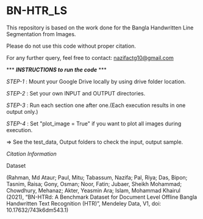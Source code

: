 # BN-HTR_LS
This repository is based on the work done for the Bangla Handwritten Line Segmentation from Images.

Please do not use this code without proper citation.

For any further query, feel free to contact: nazifactg10@gmail.com

*** ***INSTRUCTIONS to run the code*** ***

*STEP-1* : Mount your Google Drive locally by using drive folder location.

*STEP-2* : Set your own INPUT and OUTPUT directories.

*STEP-3* : Run each section one after one.(Each execution results in one output only.)

*STEP-4* : Set "plot_image = True" if you want to plot all images during execution.
 
 => See the test_data, Output folders to check the input, output sample.

*Citation Information*


Dataset


(Rahman, Md Ataur; Paul, Mitu; Tabassum, Nazifa; Pal, Riya; Das, Bipon; Tasnim, Raisa; Gony, Osman; Noor, Fatin; Jubaer, Sheikh Mohammad; Chowdhury, Mehanaz; Akter, Yeasmin Ara; Islam, Mohammad Khairul (2021), “BN-HTRd: A Benchmark Dataset for Document Level Offline Bangla Handwritten Text Recognition (HTR)”, Mendeley Data, V1, doi: 10.17632/743k6dm543.1)

